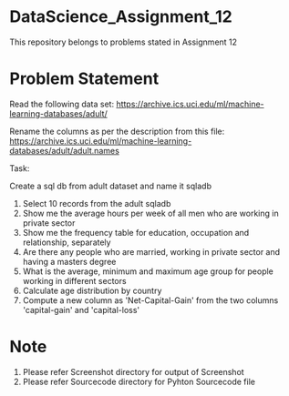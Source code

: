 # DataScience_Assignment_12
This repository belongs to problems stated in Assignment 12

# Problem Statement
Read the following data set:
https://archive.ics.uci.edu/ml/machine-learning-databases/adult/

Rename the columns as per the description from this file:
https://archive.ics.uci.edu/ml/machine-learning-databases/adult/adult.names

Task:

Create a sql db from adult dataset and name it sqladb
1. Select 10 records from the adult sqladb
2. Show me the average hours per week of all men who are working in private sector
3. Show me the frequency table for education, occupation and relationship, separately
4. Are there any people who are married, working in private sector and having a masters
degree
5. What is the average, minimum and maximum age group for people working in
different sectors
6. Calculate age distribution by country
7. Compute a new column as 'Net-Capital-Gain' from the two columns 'capital-gain' and
'capital-loss'

# Note
1. Please refer Screenshot directory for output of Screenshot 
2. Please refer Sourcecode directory for Pyhton Sourcecode file
